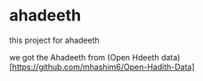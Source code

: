 # ahadeeth
this project for ahadeeth 

we got the Ahadeeth from (Open Hdeeth data)[https://github.com/mhashim6/Open-Hadith-Data]

